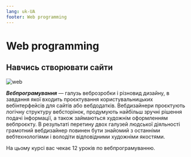 ```yaml
---
lang: uk-UA
footer: Web programming
---
```


# Web programming

## Навчись створювати сайти

![web](https://test-osvita-code-v2.github.io/web/assets/images/web.jpg)

**_Вебпрограмування_** — галузь веброзробки і різновид дизайну, в завдання якої входить проєктування користувальницьких вебінтерфейсів для сайтів або вебдодатків. Вебдизайнери проєктують логічну структуру вебсторінок, продумують найбільш зручні рішення подачі інформації, а також займаються художнім оформленням вебпроєкту. В результаті перетину двох галузей людської діяльності грамотний вебдизайнер повинен бути знайомий з останніми вебтехнологіями і володіти відповідними художніми якостями.

На цьому курсі вас чекає 12 уроків по вебпрограмуванню.
